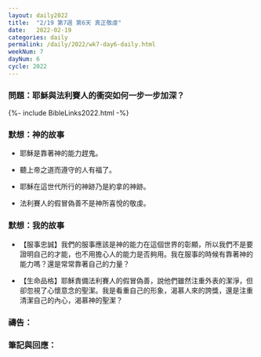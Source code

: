 ```yaml
---
layout: daily2022
title:  "2/19 第7週 第6天 真正敬虔"
date:   2022-02-19
categories: daily
permalink: /daily/2022/wk7-day6-daily.html
weekNum: 7
dayNum: 6
cycle: 2022
---
```


### 問題：耶穌與法利賽人的衝突如何一步一步加深？

{%- include BibleLinks2022.html -%}

### 默想：神的故事 
+ 耶穌是靠著神的能力趕鬼。

+ 聽上帝之道而遵守的人有福了。

+ 耶穌在這世代所行的神跡乃是約拿的神跡。

+ 法利賽人的假冒偽善不是神所喜悅的敬虔。

### 默想：我的故事
+ 【服事忠誠】我們的服事應該是神的能力在這個世界的彰顯，所以我們不是要證明自己的才能，也不用擔心人的能力是否夠用。我在服事的時候有靠著神的能力嗎？還是常常靠著自己的力量？

+ 【生命品格】耶穌責備法利賽人的假冒偽善，說他們雖然注重外表的潔淨，但卻忽視了心懷意念的聖潔。我是看重自己的形象，渴慕人來的誇獎，還是注重清潔自己的內心，渴慕神的聖潔？

### 禱告：

### 筆記與回應：

